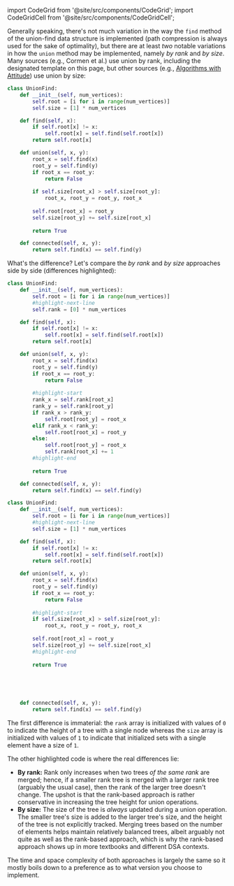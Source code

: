 import CodeGrid from '@site/src/components/CodeGrid';
import CodeGridCell from '@site/src/components/CodeGridCell';

Generally speaking, there's not much variation in the way the `find` method of the union-find data structure is implemented (path compression is always used for the sake of optimality), but there are at least *two* notable variations in how the `union` method may be implemented, namely *by rank* and *by size*. Many sources (e.g., Cormen et al.) use union by rank, including the designated template on this page, but other sources (e.g., [Algorithms with Attitude](https://www.youtube.com/watch?v=axaOsCgpupk&list=PLSVu1-lON6LwGquZz42Mnf9qiJ1hvZxTf&index=3)) use union by size:

```python
class UnionFind:
    def __init__(self, num_vertices):
        self.root = [i for i in range(num_vertices)]
        self.size = [1] * num_vertices

    def find(self, x):
        if self.root[x] != x:
            self.root[x] = self.find(self.root[x])
        return self.root[x]

    def union(self, x, y):
        root_x = self.find(x)
        root_y = self.find(y)
        if root_x == root_y:
            return False
        
        if self.size[root_x] > self.size[root_y]:
            root_x, root_y = root_y, root_x
            
        self.root[root_x] = root_y
        self.size[root_y] += self.size[root_x]
            
        return True

    def connected(self, x, y):
        return self.find(x) == self.find(y)
```

What's the difference? Let's compare the *by rank* and *by size* approaches side by side (differences highlighted):

<CodeGrid>
<CodeGridCell>

```python title="Union by rank"
class UnionFind:
    def __init__(self, num_vertices):
        self.root = [i for i in range(num_vertices)]
        #highlight-next-line
        self.rank = [0] * num_vertices

    def find(self, x):
        if self.root[x] != x:
            self.root[x] = self.find(self.root[x])
        return self.root[x]

    def union(self, x, y):
        root_x = self.find(x)
        root_y = self.find(y)
        if root_x == root_y:
            return False
        
        #highlight-start
        rank_x = self.rank[root_x]
        rank_y = self.rank[root_y]
        if rank_x > rank_y:
            self.root[root_y] = root_x
        elif rank_x < rank_y:
            self.root[root_x] = root_y
        else:
            self.root[root_y] = root_x
            self.rank[root_x] += 1
        #highlight-end
            
        return True

    def connected(self, x, y):
        return self.find(x) == self.find(y)
```

</CodeGridCell>
<CodeGridCell>

```python title="Union by size"
class UnionFind:
    def __init__(self, num_vertices):
        self.root = [i for i in range(num_vertices)]
        #highlight-next-line
        self.size = [1] * num_vertices

    def find(self, x):
        if self.root[x] != x:
            self.root[x] = self.find(self.root[x])
        return self.root[x]

    def union(self, x, y):
        root_x = self.find(x)
        root_y = self.find(y)
        if root_x == root_y:
            return False
        
        #highlight-start
        if self.size[root_x] > self.size[root_y]:
            root_x, root_y = root_y, root_x
            
        self.root[root_x] = root_y
        self.size[root_y] += self.size[root_x]
        #highlight-end
            
        return True

    
    
    

    def connected(self, x, y):
        return self.find(x) == self.find(y)
```

</CodeGridCell>
</CodeGrid>

The first difference is immaterial: the `rank` array is initialized with values of `0` to indicate the height of a tree with a single node whereas the `size` array is initialized with values of `1` to indicate that initialized sets with a single element have a size of `1`.

The other highlighted code is where the real differences lie:

- **By rank:** Rank only increases when two trees *of the same rank* are merged; hence, if a smaller rank tree is merged with a larger rank tree (arguably the usual case), then the rank of the larger tree doesn't change. The upshot is that the rank-based approach is rather conservative in increasing the tree height for union operations.
- **By size:** The size of the tree is *always* updated during a union operation. The smaller tree's size is added to the larger tree's size, and the height of the tree is not explicitly tracked. Merging trees based on the number of elements helps maintain relatively balanced trees, albeit arguably not quite as well as the rank-based approach, which is why the rank-based approach shows up in more textbooks and different DSA contexts.

The time and space complexity of both approaches is largely the same so it mostly boils down to a preference as to what version you choose to implement.
